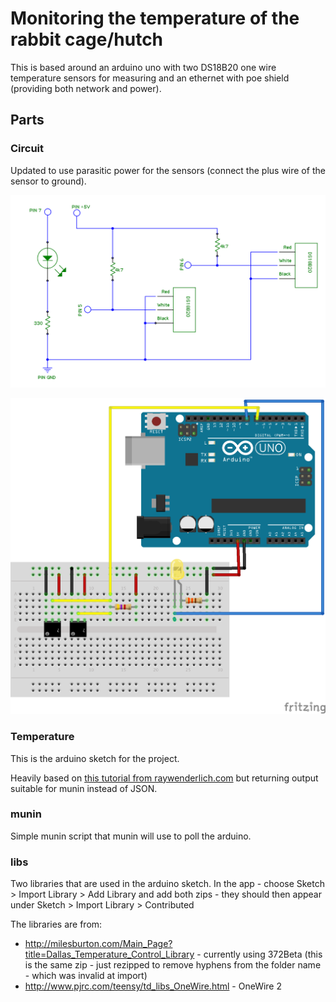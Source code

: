 # Monitoring the temperature of the rabbit cage/hutch

This is based around an arduino uno with two DS18B20 one wire temperature sensors for measuring and an
ethernet with poe shield (providing both network and power).

## Parts

### Circuit

Updated to use parasitic power for the sensors (connect the plus wire of the sensor to ground).

![Circuit diagram](circuit.png)

![Layout](layout.png)

### Temperature

This is the arduino sketch for the project.

Heavily based on [this tutorial from raywenderlich.com](http://www.raywenderlich.com/38841/arduino-tutorial-temperature-sensor)
but returning output suitable for munin instead of JSON.

### munin

Simple munin script that munin will use to poll the arduino.

### libs

Two libraries that are used in the arduino sketch. In the app - choose Sketch > Import Library > Add Library and add both zips - they should then appear under Sketch > Import Library > Contributed

The libraries are from:

* http://milesburton.com/Main_Page?title=Dallas_Temperature_Control_Library - currently using 372Beta (this is the same zip - just rezipped to remove hyphens from the folder name - which was invalid at import)
* http://www.pjrc.com/teensy/td_libs_OneWire.html - OneWire 2
